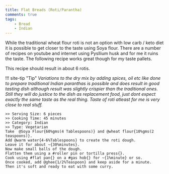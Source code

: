 ```yaml
---
title: Flat Breads (Roti/Parantha)
comments: true
tags:
    - Bread
    - Indian
---
```


While the traditional wheat flour roti is not an option with low carb / keto diet it is possible to get closer to the taste using Soya flour. There are a number of recipes on youtube and internet using Pysllium husk and for me it ruins the taste. The following recipe works great though for my taste pallets.

This recipe should result in about 6 rotis.

!!! site-tip "Tip"
    *Variations to the dry mix by adding spices, oil etc like done to prepare traditional Indian paranthas is possible and does result in good tasting dish although result was slightly crispier than the traditional ones. Still they will do justice to the dish as replacement food, just dont expect exactly the same taste as the real thing. Taste of roti atleast for me is very close to real stuff.*

```cooklang
>> Serving Size: 6 pieces
>> Cooking Time: 45 minutes
>> Category: Indian
>> Type: Vegetarian
Take  @Soya Flour{60%gms(4 Tablespoons)} and @wheat flour{10%gms(2 teaspoons)}. 
Add @warm water{4-6%Tablespoons} to create the roti dough. 
Leave it for about ~{30%minutes}. 
Now make small balls of the dough.
Flatten them using a #roller pin or tortilla press{}.
Cook using #flat pan{} on a #gas hob{} for ~{1%minute} or so. 
Once cooked, add @ghee{1/2%Teaspoon} and keep aside for a minute.
Then it's soft and ready to eat with some curry.
```
